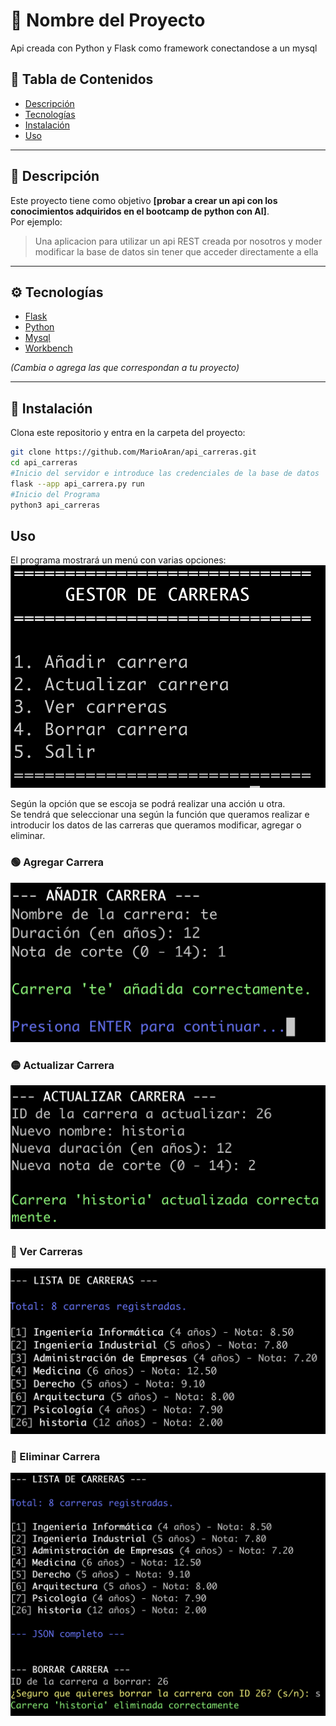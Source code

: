 # 🚀 Nombre del Proyecto

Api creada con Python y Flask como framework conectandose a un mysql

## 🧩 Tabla de Contenidos
- [Descripción](#-descripción)
- [Tecnologías](#-tecnologías)
- [Instalación](#-instalación)
- [Uso](#-uso)

---

## 📝 Descripción

Este proyecto tiene como objetivo **[probar a crear un api con los conocimientos adquiridos en el bootcamp de python con AI]**.  
Por ejemplo:  
> Una aplicacion para utilizar un api REST creada por nosotros y moder modificar la base de datos sin tener que acceder directamente a ella 

---

## ⚙️ Tecnologías

- [Flask](https://flask.palletsprojects.com/en/stable/)  
- [Python](https://www.python.org/)  
- [Mysql](https://www.mysql.com/)  
- [Workbench](https://www.mysql.com/products/workbench/)  

*(Cambia o agrega las que correspondan a tu proyecto)*

---

## 🧰 Instalación

Clona este repositorio y entra en la carpeta del proyecto:

```bash
git clone https://github.com/MarioAran/api_carreras.git
cd api_carreras
#Inicio del servidor e introduce las credenciales de la base de datos 
flask --app api_carrera.py run
#Inicio del Programa 
python3 api_carreras
```
## Uso

El programa mostrará un menú con varias opciones:  
![preview](https://github.com/MarioAran/api_carreras/blob/main/files/Images/main.png?raw=true)

Según la opción que se escoja se podrá realizar una acción u otra.  
Se tendrá que seleccionar una según la función que queramos realizar e introducir los datos de las carreras que queramos modificar, agregar o eliminar.

### 🟢 Agregar Carrera
![agregar carrera](https://github.com/MarioAran/api_carreras/blob/main/files/Images/agregar_carrera.png?raw=true)

### 🟡 Actualizar Carrera
![actualizar carrera](https://github.com/MarioAran/api_carreras/blob/main/files/Images/actualizar%20carrera.png?raw=true)

### 🔵 Ver Carreras
![ver carrera](https://github.com/MarioAran/api_carreras/blob/main/files/Images/ver_carreras.png?raw=true)

### 🔴 Eliminar Carrera
![eliminar carrera](https://github.com/MarioAran/api_carreras/blob/main/files/Images/eliminar_carrera.png?raw=true)




